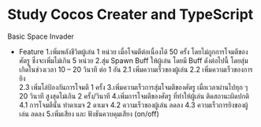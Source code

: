 # Study Cocos Creater and TypeScript
Basic Space Invader
- Feature
1.เพิ่มพลังชีวิตผู้เล่น 1 หน่วย เมื่อโจมตีต่อเนื่องได้ 50 ครั้ง โดยไม่ถูกการโจมตีของศัตรู ซึ่งจะเพิ่มไม่เกิน 5 หน่วย
2.สุ่ม Spawn Buff ให้ผู้เล่น โดยมี Buff ดังต่อไปนี้ โดยสุ่มเกิดในช่วงเวลา 10 – 20 วินาที ต่อ 1 อัน
  2.1 เพิ่มความเร็วของผู้เล่น
  2.2 เพิ่มความเร็วของการยิง                
  2.3 เพิ่มโล่ป้องกันการโจมตี 1 ครั้ง
3.เพิ่มความเร็วการสุ่มโจมตีของศัตรู เมื่อเวลาผ่านไปทุก ๆ 20 วินาที สูงสุดไม่เกิน 2 ครั้ง/วินาที
4.เพิ่มการโจมตีของศัตรู ที่ทำให้ผู้เล่น ติดสถานะผิดปกติ
  4.1 การโจมตีนั้น ทำดาเมจ 2 ดาเมจ
  4.2 ความเร็วของผู้เล่น ลดลง 
  4.3 ความเร็วการยิงของผู้เล่น ลดลง
5.เพิ่มเสียง และ ฟังชันควบคุมเสียง (on/off)
